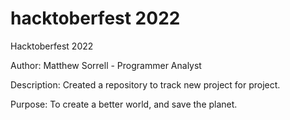 # hacktoberfest 2022
Hacktoberfest 2022

Author:
Matthew Sorrell - Programmer Analyst

Description:
Created a repository to track new project for project.

Purpose:
To create a better world, and save the planet.
